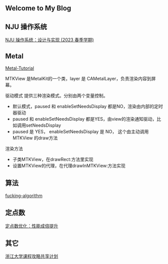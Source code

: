 ## Welcome to My Blog

## NJU 操作系统

[NJU 操作系统：设计与实现 (2023 春季学期)](https://jyywiki.cn/OS/2023/)

## Metal 

[Metal-Tutorial](https://github.com/We-are-intense/Metal-Tutorial)

MTKView 是MetalKit的一个类，layer 是 CAMetalLayer，负责渲染内容到屏幕。

驱动模式
提供三种渲染模式。分别由两个变量控制。

- 默认模式，paused 和 enableSetNeedsDisplay 都是NO，渲染由内部的定时器驱动
- paused 和 enableSetNeedsDisplay 都是YES，由view的渲染通知驱动，比如调用setNeedsDisplay
- paused 是 YES， enableSetNeedsDisplay 是 NO， 这个由主动调用MTKView 的draw方法

渲染方法

- 子类MTKView，在drawRect:方法里实现
- 设置MTKView的代理，在代理drawInMTKView:方法实现

## 算法

[fucking-algorithm](https://github.com/labuladong/fucking-algorithm)

## 定点数
[定点数优化：性能成倍提升](https://zhuanlan.zhihu.com/p/149517485)
## 其它

[浙江大学课程攻略共享计划](https://github.com/QSCTech/zju-icicles)